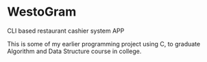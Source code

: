 # WestoGram
CLI based restaurant cashier system APP

This is some of my earlier programming project using C, to graduate Algorithm and Data Structure course in college.
